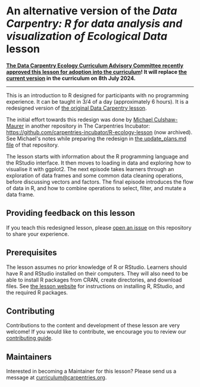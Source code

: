 # An alternative version of the _Data Carpentry: R for data analysis and visualization of Ecological Data_ lesson

**[The Data Carpentry Ecology Curriculum Advisory Committee recently approved this lesson for adoption into the curriculum](https://carpentries.org/blog/2024/03/dc-r-ecology-adoption/)! It will replace [the current version](https://datacarpentry.org/R-ecology-lesson/) in the curriculum on 8th July 2024.**

---

This is an introduction to R designed for participants with no programming
experience. It can be taught in 3/4 of a day (approximately 6 hours).
It is a redesigned version of [the original Data Carpentry lesson](https://datacarpentry.org/R-ecology-lesson). 

The initial effort towards this redesign was done by [Michael Culshaw-Maurer](https://github.com/MCMaurer) in another repository in The Carpentries Incubator: https://github.com/carpentries-incubator/R-ecology-lesson (now archived). See Michael's notes while preparing the redesign in [the update_plans.md file](https://github.com/carpentries-incubator/R-ecology-lesson/blob/main/update_plan.md) of that repository.

The lesson starts with information about the R programming language and the RStudio interface. It then moves to loading in data and exploring how to visualise it with ggplot2. The next episode takes learners through an exploration of data frames and some common data cleaning operations, before discussing vectors and factors. The final episode introduces the flow of data in R, and how to combine operations to select, filter, and mutate a data frame.

## Providing feedback on this lesson

If you teach this redesigned lesson, please [open an issue](https://github.com/carpentries-incubator/R-ecology-lesson-alternative/issues/new?assignees=&labels=type%3Adiscussion&projects=&template=pilot_workshop_feedback.yml&title=%5BPilot+workshop+feedback%5D%3A+) on this repository to share your experience. 

## Prerequisites

The lesson assumes no prior knowledge of R or RStudio.
Learners should have R and RStudio installed on their computers. They will also
need to be able to install R packages from CRAN, create directories, and
download files.
See [the lesson website](https://datacarpentry.org/R-ecology-lesson/index.html)
for instructions on installing R, RStudio, and the required R packages.

## Contributing

Contributions to the content and development of these lesson are very welcome!
If you would like to contribute, we encourage you to review our [contributing guide](CONTRIBUTING.Rmd).

## Maintainers

Interested in becoming a Maintainer for this lesson? Please send us a message at [curriculum@carpentries.org](mailto:curriculum@carpentries.org).

